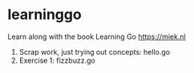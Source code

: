 # learninggo
Learn along with the book Learning Go https://miek.nl

1. Scrap work, just trying out concepts: hello.go
2. Exercise 1: fizzbuzz.go
